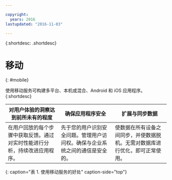 ```yaml
---

copyright:
  years: 2016
lastupdated: "2016-11-03"

---
```



{:shortdesc: .shortdesc}

# 移动
{: #mobile}

使用移动服务可构建多平台、本机或混合、Android 和 iOS 应用程序。
{:shortdesc}


对用户体验的洞察达到前所未有的程度 | 确保应用程序安全 | 扩展与同步数据
---- | ---- | ----
在用户回放的每个步骤中获取反馈。通过对实时性能进行分析，持续改进应用程序。 | 先于您的用户识别安全问题。管理用户访问权。确保与企业系统之间的通信是安全的。 | 使数据在所有设备之间同步，并使数据脱机。无需对数据库进行优化，即可正常使用。
{: caption="表 1. 使用移动服务的好处" caption-side="top"}
